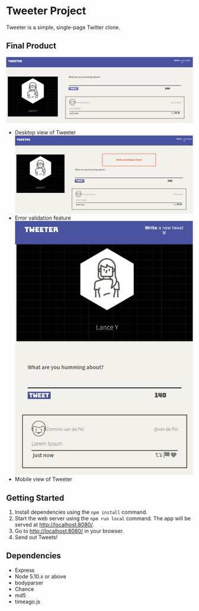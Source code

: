# Tweeter Project

Tweeter is a simple, single-page Twitter clone.



## Final Product

!["Desktop view of Tweeter"](https://github.com/lancey1/tweeter/blob/master/docs/Screenshot%20from%202022-05-26%2022-03-58.png)
- Desktop view of Tweeter
!["Error validation feature"](https://github.com/lancey1/tweeter/blob/master/docs/Screenshot%20from%202022-05-26%2022-04-25.png)
- Error validation feature
!["Mobile view of Tweeter"](https://github.com/lancey1/tweeter/blob/master/docs/Screenshot%20from%202022-05-26%2022-05-28.png)
- Mobile view of Tweeter

## Getting Started

1. Install dependencies using the `npm install` command.
2. Start the web server using the `npm run local` command. The app will be served at <http://localhost:8080/>.
3. Go to <http://localhost:8080/> in your browser.
4. Send out Tweets!

## Dependencies

- Express
- Node 5.10.x or above
- bodyparser 
- Chance
- md5
- timeago.js